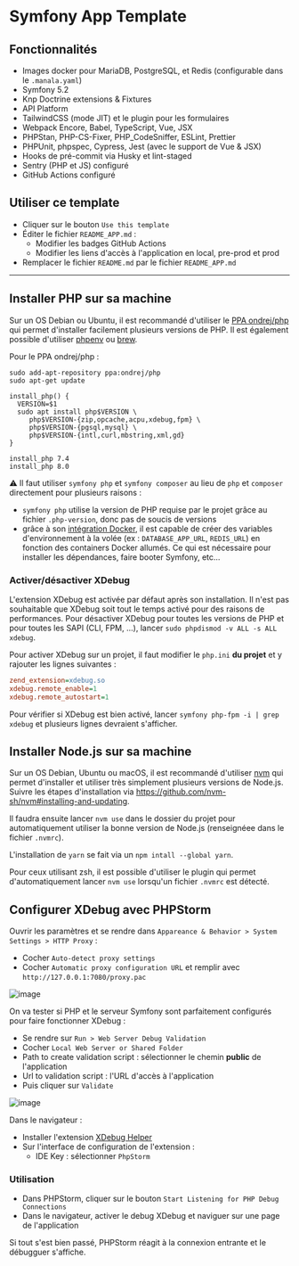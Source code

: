 # Symfony App Template

## Fonctionnalités

- Images docker pour MariaDB, PostgreSQL, et Redis (configurable dans le `.manala.yaml`)
- Symfony 5.2
- Knp Doctrine extensions & Fixtures
- API Platform
- TailwindCSS (mode JIT) et le plugin pour les formulaires
- Webpack Encore, Babel, TypeScript, Vue, JSX
- PHPStan, PHP-CS-Fixer, PHP_CodeSniffer, ESLint, Prettier
- PHPUnit, phpspec, Cypress, Jest (avec le support de Vue & JSX)
- Hooks de pré-commit via Husky et lint-staged
- Sentry (PHP et JS) configuré
- GitHub Actions configuré

## Utiliser ce template

- Cliquer sur le bouton `Use this template`
- Éditer le fichier `README_APP.md` :
  - Modifier les badges GitHub Actions
  - Modifier les liens d'accès à l'application en local, pre-prod et prod
- Remplacer le fichier `README.md` par le fichier `README_APP.md`

---

## Installer PHP sur sa machine

Sur un OS Debian ou Ubuntu, il est recommandé d'utiliser le [PPA ondrej/php](https://launchpad.net/~ondrej/+archive/ubuntu/php/)
qui permet d'installer facilement plusieurs versions de PHP. Il est également possible d'utiliser [phpenv](https://github.com/phpenv/phpenv-installer) ou [brew](https://formulae.brew.sh/formula/php).

Pour le PPA ondrej/php :

```shell
sudo add-apt-repository ppa:ondrej/php
sudo apt-get update

install_php() {
  VERSION=$1
  sudo apt install php$VERSION \
     php$VERSION-{zip,opcache,acpu,xdebug,fpm} \
     php$VERSION-{pgsql,mysql} \
     php$VERSION-{intl,curl,mbstring,xml,gd}
}

install_php 7.4
install_php 8.0
```

:warning: Il faut utiliser `symfony php` et `symfony composer` au lieu de `php` et `composer` directement pour plusieurs raisons :

- `symfony php` utilise la version de PHP requise par le projet grâce au fichier `.php-version`, donc pas de soucis de versions
- grâce à son [intégration Docker](https://symfony.com/doc/current/setup/symfony_server.html#docker-integration), il est capable
  de créer des variables d'environnement à la volée (ex : `DATABASE_APP_URL`, `REDIS_URL`) en fonction des containers Docker allumés.
  Ce qui est nécessaire pour installer les dépendances, faire booter Symfony, etc...

### Activer/désactiver XDebug

L'extension XDebug est activée par défaut après son installation. Il n'est pas souhaitable que XDebug soit tout le temps activé pour des raisons de performances.
Pour désactiver XDebug pour toutes les versions de PHP et pour toutes les SAPI (CLI, FPM, ...), lancer `sudo phpdismod -v ALL -s ALL xdebug`.

Pour activer XDebug sur un projet, il faut modifier le `php.ini` **du projet** et y rajouter les lignes suivantes :

```ini
zend_extension=xdebug.so
xdebug.remote_enable=1
xdebug.remote_autostart=1
```

Pour vérifier si XDebug est bien activé, lancer `symfony php-fpm -i | grep xdebug` et plusieurs lignes devraient s'afficher.

## Installer Node.js sur sa machine

Sur un OS Debian, Ubuntu ou macOS, il est recommandé d'utiliser [nvm](https://github.com/nvm-sh/nvm) qui permet d'installer et utiliser
très simplement plusieurs versions de Node.js.
Suivre les étapes d'installation via https://github.com/nvm-sh/nvm#installing-and-updating.

Il faudra ensuite lancer `nvm use` dans le dossier du projet pour automatiquement utiliser la bonne version de Node.js (renseignéee dans
le fichier `.nvmrc`).

L'installation de `yarn` se fait via un `npm intall --global yarn`.

Pour ceux utilisant zsh, il est possible d'utiliser le plugin [](https://github.com/aspirewit/zsh-nvm-auto-switch)
qui permet d'automatiquement lancer `nvm use` lorsqu'un fichier `.nvmrc` est détecté.

## Configurer XDebug avec PHPStorm

Ouvrir les paramètres et se rendre dans `Appareance & Behavior > System Settings > HTTP Proxy` :

- Cocher `Auto-detect proxy settings`
- Cocher `Automatic proxy configuration URL` et remplir avec `http://127.0.0.1:7080/proxy.pac`

![image](https://user-images.githubusercontent.com/2103975/114427235-2fea3580-9bbb-11eb-9a9a-4330f946ec83.png)

On va tester si PHP et le serveur Symfony sont parfaitement configurés pour faire fonctionner XDebug :

- Se rendre sur `Run > Web Server Debug Validation`
- Cocher `Local Web Server or Shared Folder`
- Path to create validation script : sélectionner le chemin **public** de l'application
- Url to validation script : l'URL d'accès à l'application
- Puis cliquer sur `Validate`

![image](https://user-images.githubusercontent.com/2103975/114427717-a850f680-9bbb-11eb-9868-ea507c20f83c.png)

Dans le navigateur :

- Installer l'extension [XDebug Helper](https://github.com/mac-cain13/xdebug-helper-for-chrome)
- Sur l'interface de configuration de l'extension :
  - IDE Key : sélectionner `PhpStorm`

### Utilisation

- Dans PHPStorm, cliquer sur le bouton `Start Listening for PHP Debug Connections`
- Dans le navigateur, activer le debug XDebug et naviguer sur une page de l'application

Si tout s'est bien passé, PHPStorm réagit à la connexion entrante et le débugguer s'affiche.
